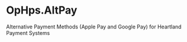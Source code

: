 # OpHps.AltPay
Alternative Payment Methods (Apple Pay and Google Pay) for Heartland Payment Systems
